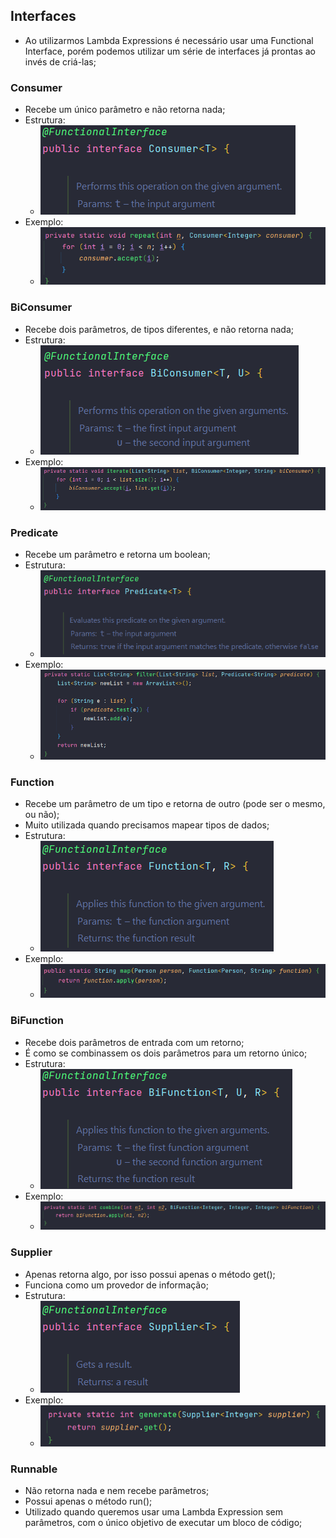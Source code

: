 ## Interfaces

* Ao utilizarmos Lambda Expressions é necessário usar uma Functional Interface, porém podemos utilizar um série de interfaces já prontas ao invés de criá-las;

### Consumer
* Recebe um único parâmetro e não retorna nada;
* Estrutura:
  - ![img_7.png](img/img_7.png)
* Exemplo:
  - ![img.png](img/img.png)

### BiConsumer
* Recebe dois parâmetros, de tipos diferentes, e não retorna nada;
* Estrutura:
  - ![img_8.png](img/img_8.png)
* Exemplo:
  - ![img_1.png](img/img_1.png)

### Predicate
* Recebe um parâmetro e retorna um boolean;
* Estrutura:
  - ![img_9.png](img/img_9.png)
* Exemplo: 
  - ![img_2.png](img/img_2.png)

### Function
* Recebe um parâmetro de um tipo e retorna de outro (pode ser o mesmo, ou não);
* Muito utilizada quando precisamos mapear tipos de dados;
* Estrutura:
  - ![img_5.png](img/img_5.png)
* Exemplo:
  - ![img_3.png](img/img_3.png)

### BiFunction
* Recebe dois parâmetros de entrada com um retorno;
* É como se combinassem os dois parâmetros para um retorno único;
* Estrutura: 
  - ![img_6.png](img/img_6.png)
* Exemplo:
  - ![img_10.png](img/img_10.png)

### Supplier
* Apenas retorna algo, por isso possui apenas o método get();
* Funciona como um provedor de informação;
* Estrutura:
  - ![img_12.png](img/img_12.png)
* Exemplo: 
  - ![img_11.png](img/img_11.png)

### Runnable
* Não retorna nada e nem recebe parâmetros;
* Possui apenas o método run();
* Utilizado quando queremos usar uma Lambda Expression sem parâmetros, com o único objetivo de executar um bloco de código;